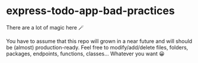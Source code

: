 # express-todo-app-bad-practices

There are a lot of magic here 🪄

You have to assume that this repo will grown in a near future and will should be (almost) production-ready.
Feel free to modify/add/delete files, folders, packages, endpoints, functions, classes... Whatever you want 😀 
